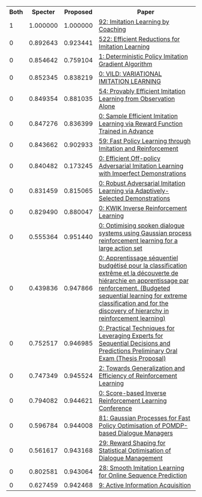 <html><table><tr>
<th>Both</th>
<th>Specter</th>
<th>Proposed</th>
<th>Paper</th>
</tr>
<tr>
<td>1</td>
<td>1.000000</td>
<td>1.000000</td>
<td><a href="https://www.semanticscholar.org/paper/1299732e905399066a36d11990a3921911de63b7">92: Imitation Learning by Coaching</a></td>
</tr>
<tr>
<td>0</td>
<td>0.892643</td>
<td>0.923441</td>
<td><a href="https://www.semanticscholar.org/paper/70e10a5459c6f1aaf346ee4f2dcc837151fbe75c">522: Efficient Reductions for Imitation Learning</a></td>
</tr>
<tr>
<td>0</td>
<td>0.854642</td>
<td>0.759104</td>
<td><a href="https://www.semanticscholar.org/paper/d51a4bfa0c592dcc93a9ed7c63f94f5681620e39">1: Deterministic Policy Imitation Gradient Algorithm</a></td>
</tr>
<tr>
<td>0</td>
<td>0.852345</td>
<td>0.838219</td>
<td><a href="https://www.semanticscholar.org/paper/7eb26b512148094553db2c5845a8e04f17862f13">0: VILD: VARIATIONAL IMITATION LEARNING</a></td>
</tr>
<tr>
<td>0</td>
<td>0.849354</td>
<td>0.881035</td>
<td><a href="https://www.semanticscholar.org/paper/6e81e3b82c875063dca2aee551aa5d50cc3c69cc">54: Provably Efficient Imitation Learning from Observation Alone</a></td>
</tr>
<tr>
<td>0</td>
<td>0.847276</td>
<td>0.836399</td>
<td><a href="https://www.semanticscholar.org/paper/bd2d5dfd424e6342f33ebeeebcdaf7974db684c9">0: Sample Efficient Imitation Learning via Reward Function Trained in Advance</a></td>
</tr>
<tr>
<td>0</td>
<td>0.843662</td>
<td>0.902933</td>
<td><a href="https://www.semanticscholar.org/paper/58a44c2fcbe282a0b8fe354e33703458640b4c28">59: Fast Policy Learning through Imitation and Reinforcement</a></td>
</tr>
<tr>
<td>0</td>
<td>0.840482</td>
<td>0.173245</td>
<td><a href="https://www.semanticscholar.org/paper/ea6b9d2e766697229d345279da899424e0bb7d66">0: Efficient Off-policy Adversarial Imitation Learning with Imperfect Demonstrations</a></td>
</tr>
<tr>
<td>0</td>
<td>0.831459</td>
<td>0.815065</td>
<td><a href="https://www.semanticscholar.org/paper/70ad49d0d703c93cb7045105e950033b2b347821">0: Robust Adversarial Imitation Learning via Adaptively-Selected Demonstrations</a></td>
</tr>
<tr>
<td>0</td>
<td>0.829490</td>
<td>0.880047</td>
<td><a href="https://www.semanticscholar.org/paper/4f7dc1ce7045d13972dbef2f59694227a53127ed">0: KWIK Inverse Reinforcement Learning</a></td>
</tr>
<tr>
<td>0</td>
<td>0.555364</td>
<td>0.951440</td>
<td><a href="https://www.semanticscholar.org/paper/c8936876710d54e2dc33f6b9d6e5e439afa3717b">0: Optimising spoken dialogue systems using Gaussian process reinforcement learning for a large action set</a></td>
</tr>
<tr>
<td>0</td>
<td>0.439836</td>
<td>0.947866</td>
<td><a href="https://www.semanticscholar.org/paper/074b4702465630da81a3b40600183e58a42c404d">0: Apprentissage séquentiel budgétisé pour la classification extrême et la découverte de hiérarchie en apprentissage par renforcement. (Budgeted sequential learning for extreme classification and for the discovery of hierarchy in reinforcement learning)</a></td>
</tr>
<tr>
<td>0</td>
<td>0.752517</td>
<td>0.946985</td>
<td><a href="https://www.semanticscholar.org/paper/849975faef27739792a08c4fccf8d75a54905565">0: Practical Techniques for Leveraging Experts for Sequential Decisions and Predictions Preliminary Oral Exam (Thesis Proposal)</a></td>
</tr>
<tr>
<td>0</td>
<td>0.747349</td>
<td>0.945524</td>
<td><a href="https://www.semanticscholar.org/paper/94373b07e4f6712b1916f9d522a224397644117d">2: Towards Generalization and Efficiency of Reinforcement Learning</a></td>
</tr>
<tr>
<td>0</td>
<td>0.794082</td>
<td>0.944621</td>
<td><a href="https://www.semanticscholar.org/paper/c44c4d26d157c09da76ff6ecca9da13e85f86b0e">0: Score-based Inverse Reinforcement Learning Conference</a></td>
</tr>
<tr>
<td>0</td>
<td>0.596784</td>
<td>0.944008</td>
<td><a href="https://www.semanticscholar.org/paper/04213b2da00939e9fb72efcd8b304c18b20b6f4a">81: Gaussian Processes for Fast Policy Optimisation of POMDP-based Dialogue Managers</a></td>
</tr>
<tr>
<td>0</td>
<td>0.561617</td>
<td>0.943168</td>
<td><a href="https://www.semanticscholar.org/paper/50af61956a3f5061154125983de81d8a4338e357">29: Reward Shaping for Statistical Optimisation of Dialogue Management</a></td>
</tr>
<tr>
<td>0</td>
<td>0.802581</td>
<td>0.943064</td>
<td><a href="https://www.semanticscholar.org/paper/ae35a803967981b96d03dc1f90a1bedc43025cdb">28: Smooth Imitation Learning for Online Sequence Prediction</a></td>
</tr>
<tr>
<td>0</td>
<td>0.627459</td>
<td>0.942468</td>
<td><a href="https://www.semanticscholar.org/paper/544a4861653847d6777fb83b7b46e3e087dbc3f6">9: Active Information Acquisition</a></td>
</tr>
</table></html>
